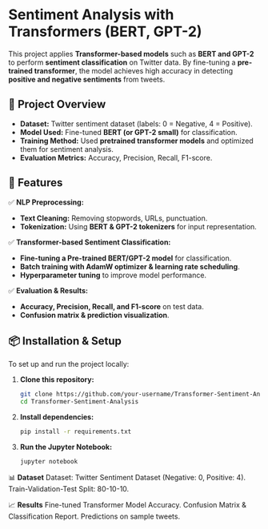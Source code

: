 #  Sentiment Analysis with Transformers (BERT, GPT-2)  

This project applies **Transformer-based models** such as **BERT and GPT-2** to perform **sentiment classification** on Twitter data. By fine-tuning a **pre-trained transformer**, the model achieves high accuracy in detecting **positive and negative sentiments** from tweets.

## 🚀 Project Overview  
- **Dataset:** Twitter sentiment dataset (labels: 0 = Negative, 4 = Positive).  
- **Model Used:** Fine-tuned **BERT (or GPT-2 small)** for classification.  
- **Training Method:** Used **pretrained transformer models** and optimized them for sentiment analysis.  
- **Evaluation Metrics:** Accuracy, Precision, Recall, F1-score.  

## 📌 Features  
✅ **NLP Preprocessing:**  
- **Text Cleaning:** Removing stopwords, URLs, punctuation.  
- **Tokenization:** Using **BERT & GPT-2 tokenizers** for input representation.  

✅ **Transformer-based Sentiment Classification:**  
- **Fine-tuning a Pre-trained BERT/GPT-2 model** for classification.  
- **Batch training with AdamW optimizer & learning rate scheduling**.  
- **Hyperparameter tuning** to improve model performance.  

✅ **Evaluation & Results:**  
- **Accuracy, Precision, Recall, and F1-score** on test data.  
- **Confusion matrix & prediction visualization**.  

## 📦 Installation & Setup  
To set up and run the project locally:  

1. **Clone this repository:**  
   ```bash
   git clone https://github.com/your-username/Transformer-Sentiment-Analysis.git
   cd Transformer-Sentiment-Analysis
2. **Install dependencies:**
    ```bash
    pip install -r requirements.txt
3. **Run the Jupyter Notebook:**
   ```bash
   jupyter notebook

📊 **Dataset**
Dataset: Twitter Sentiment Dataset (Negative: 0, Positive: 4).
Train-Validation-Test Split: 80-10-10.

📈 **Results**
Fine-tuned Transformer Model Accuracy.
Confusion Matrix & Classification Report.
Predictions on sample tweets.
